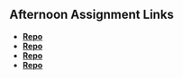 ## Afternoon Assignment Links

* **[Repo](https://github.com/tylermarcott/fs-journal)**
* **[Repo](https://github.com/tylermarcott/cool-site-project)**
* **[Repo](https://github.com/tylermarcott/<ASSIGNMENT_REPO>)**
* **[Repo](https://github.com/tylermarcott/<ASSIGNMENT_REPO>)**
